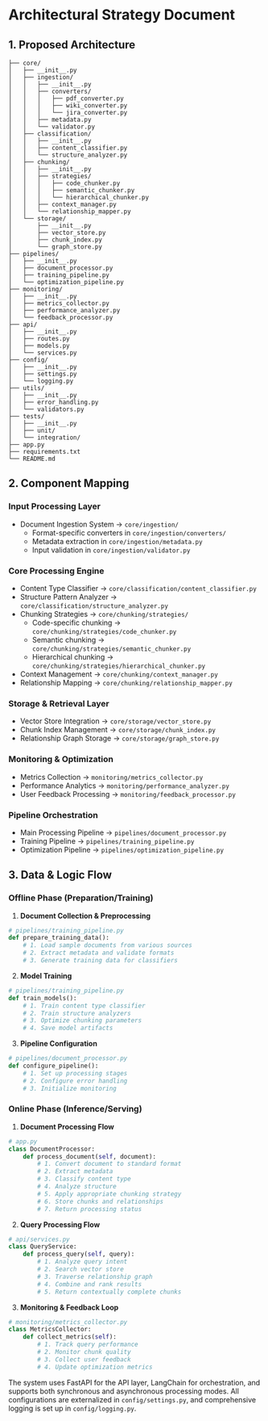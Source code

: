 # Architectural Strategy Document

## 1. Proposed Architecture

```
├── core/
│   ├── __init__.py
│   ├── ingestion/
│   │   ├── __init__.py
│   │   ├── converters/
│   │   │   ├── pdf_converter.py
│   │   │   ├── wiki_converter.py
│   │   │   └── jira_converter.py
│   │   ├── metadata.py
│   │   └── validator.py
│   ├── classification/
│   │   ├── __init__.py
│   │   ├── content_classifier.py
│   │   └── structure_analyzer.py
│   ├── chunking/
│   │   ├── __init__.py
│   │   ├── strategies/
│   │   │   ├── code_chunker.py
│   │   │   ├── semantic_chunker.py
│   │   │   └── hierarchical_chunker.py
│   │   ├── context_manager.py
│   │   └── relationship_mapper.py
│   └── storage/
│       ├── __init__.py
│       ├── vector_store.py
│       ├── chunk_index.py
│       └── graph_store.py
├── pipelines/
│   ├── __init__.py
│   ├── document_processor.py
│   ├── training_pipeline.py
│   └── optimization_pipeline.py
├── monitoring/
│   ├── __init__.py
│   ├── metrics_collector.py
│   ├── performance_analyzer.py
│   └── feedback_processor.py
├── api/
│   ├── __init__.py
│   ├── routes.py
│   ├── models.py
│   └── services.py
├── config/
│   ├── __init__.py
│   ├── settings.py
│   └── logging.py
├── utils/
│   ├── __init__.py
│   ├── error_handling.py
│   └── validators.py
├── tests/
│   ├── __init__.py
│   ├── unit/
│   └── integration/
├── app.py
├── requirements.txt
└── README.md
```

## 2. Component Mapping

### Input Processing Layer
- Document Ingestion System → `core/ingestion/`
  - Format-specific converters in `core/ingestion/converters/`
  - Metadata extraction in `core/ingestion/metadata.py`
  - Input validation in `core/ingestion/validator.py`

### Core Processing Engine
- Content Type Classifier → `core/classification/content_classifier.py`
- Structure Pattern Analyzer → `core/classification/structure_analyzer.py`
- Chunking Strategies → `core/chunking/strategies/`
  - Code-specific chunking → `core/chunking/strategies/code_chunker.py`
  - Semantic chunking → `core/chunking/strategies/semantic_chunker.py`
  - Hierarchical chunking → `core/chunking/strategies/hierarchical_chunker.py`
- Context Management → `core/chunking/context_manager.py`
- Relationship Mapping → `core/chunking/relationship_mapper.py`

### Storage & Retrieval Layer
- Vector Store Integration → `core/storage/vector_store.py`
- Chunk Index Management → `core/storage/chunk_index.py`
- Relationship Graph Storage → `core/storage/graph_store.py`

### Monitoring & Optimization
- Metrics Collection → `monitoring/metrics_collector.py`
- Performance Analytics → `monitoring/performance_analyzer.py`
- User Feedback Processing → `monitoring/feedback_processor.py`

### Pipeline Orchestration
- Main Processing Pipeline → `pipelines/document_processor.py`
- Training Pipeline → `pipelines/training_pipeline.py`
- Optimization Pipeline → `pipelines/optimization_pipeline.py`

## 3. Data & Logic Flow

### Offline Phase (Preparation/Training)

1. **Document Collection & Preprocessing**
```python
# pipelines/training_pipeline.py
def prepare_training_data():
    # 1. Load sample documents from various sources
    # 2. Extract metadata and validate formats
    # 3. Generate training data for classifiers
```

2. **Model Training**
```python
# pipelines/training_pipeline.py
def train_models():
    # 1. Train content type classifier
    # 2. Train structure analyzers
    # 3. Optimize chunking parameters
    # 4. Save model artifacts
```

3. **Pipeline Configuration**
```python
# pipelines/document_processor.py
def configure_pipeline():
    # 1. Set up processing stages
    # 2. Configure error handling
    # 3. Initialize monitoring
```

### Online Phase (Inference/Serving)

1. **Document Processing Flow**
```python
# app.py
class DocumentProcessor:
    def process_document(self, document):
        # 1. Convert document to standard format
        # 2. Extract metadata
        # 3. Classify content type
        # 4. Analyze structure
        # 5. Apply appropriate chunking strategy
        # 6. Store chunks and relationships
        # 7. Return processing status
```

2. **Query Processing Flow**
```python
# api/services.py
class QueryService:
    def process_query(self, query):
        # 1. Analyze query intent
        # 2. Search vector store
        # 3. Traverse relationship graph
        # 4. Combine and rank results
        # 5. Return contextually complete chunks
```

3. **Monitoring & Feedback Loop**
```python
# monitoring/metrics_collector.py
class MetricsCollector:
    def collect_metrics(self):
        # 1. Track query performance
        # 2. Monitor chunk quality
        # 3. Collect user feedback
        # 4. Update optimization metrics
```

The system uses FastAPI for the API layer, LangChain for orchestration, and supports both synchronous and asynchronous processing modes. All configurations are externalized in `config/settings.py`, and comprehensive logging is set up in `config/logging.py`.
